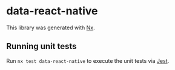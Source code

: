# data-react-native

This library was generated with [Nx](https://nx.dev).

## Running unit tests

Run `nx test data-react-native` to execute the unit tests via [Jest](https://jestjs.io).
